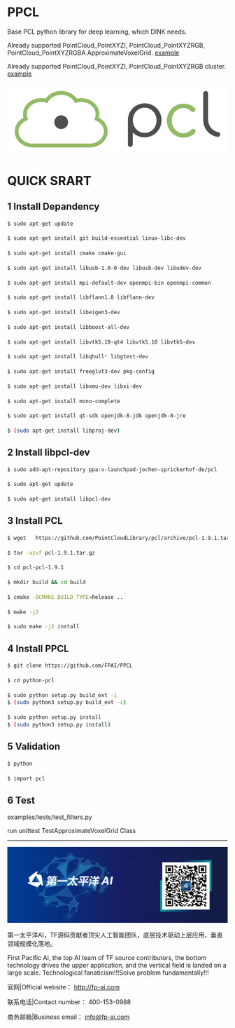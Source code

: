 # PPCL

Base PCL python library for deep learning, which DINK needs.

Already supported PointCloud_PointXYZI, PointCloud_PointXYZRGB, PointCloud_PointXYZRGBA ApproximateVoxelGrid.
[example](https://github.com/FPAI/PPCL/blob/master/examples/tests/test_filters.py)


Already supported PointCloud_PointXYZI, PointCloud_PointXYZRGB cluster.
[example](https://github.com/FPAI/PPCL/blob/master/examples/official/Segmentation/cluster_extraction_XYZI.py)



![PCL](pcl_logo.png)

# QUICK SRART

## 1 Install Depandency

```bash
$ sudo apt-get update 

$ sudo apt-get install git build-essential linux-libc-dev 

$ sudo apt-get install cmake cmake-gui 

$ sudo apt-get install libusb-1.0-0-dev libusb-dev libudev-dev 

$ sudo apt-get install mpi-default-dev openmpi-bin openmpi-common 

$ sudo apt-get install libflann1.8 libflann-dev 

$ sudo apt-get install libeigen3-dev 

$ sudo apt-get install libboost-all-dev 

$ sudo apt-get install libvtk5.10-qt4 libvtk5.10 libvtk5-dev 

$ sudo apt-get install libqhull* libgtest-dev 

$ sudo apt-get install freeglut3-dev pkg-config 

$ sudo apt-get install libxmu-dev libxi-dev 

$ sudo apt-get install mono-complete 

$ sudo apt-get install qt-sdk openjdk-8-jdk openjdk-8-jre 

$ (sudo apt-get install libproj-dev)
```


## 2 Install libpcl-dev


```bash
$ sudo add-apt-repository ppa:v-launchpad-jochen-sprickerhof-de/pcl

$ sudo apt-get update

$ sudo apt-get install libpcl-dev
```


## 3 Install PCL

```bash
$ wget   https://github.com/PointCloudLibrary/pcl/archive/pcl-1.9.1.tar.gz

$ tar -xzvf pcl-1.9.1.tar.gz

$ cd pcl-pcl-1.9.1

$ mkdir build && cd build

$ cmake -DCMAKE_BUILD_TYPE=Release ..

$ make -j2

$ sudo make -j2 install
```

## 4 Install PPCL

```bash
$ git clone https://github.com/FPAI/PPCL

$ cd python-pcl

$ sudo python setup.py build_ext -i
$ (sudo python3 setup.py build_ext -i)

$ sudo python setup.py install
$ (sudo python3 setup.py install)
```

## 5 Validation

```bash
$ python

$ import pcl

```

## 6 Test


examples/tests/test_filters.py

run unittest     TestApproximateVoxelGrid Class



***

[![第一太平洋AI](fpai.png)](http://fp-ai.com)

第一太平洋AI，TF源码贡献者顶尖人工智能团队，底层技术驱动上层应用，垂直领域规模化落地。

First Pacific AI, the top AI team of TF source contributors, the bottom technology drives the upper application, and the vertical field is landed on a large scale. Technological fanaticism!!!Solve problem fundamentally!!!


官网|Official website： http://fp-ai.com

联系电话|Contact number： 400-153-0988

商务邮箱|Business email： info@fp-ai.com
